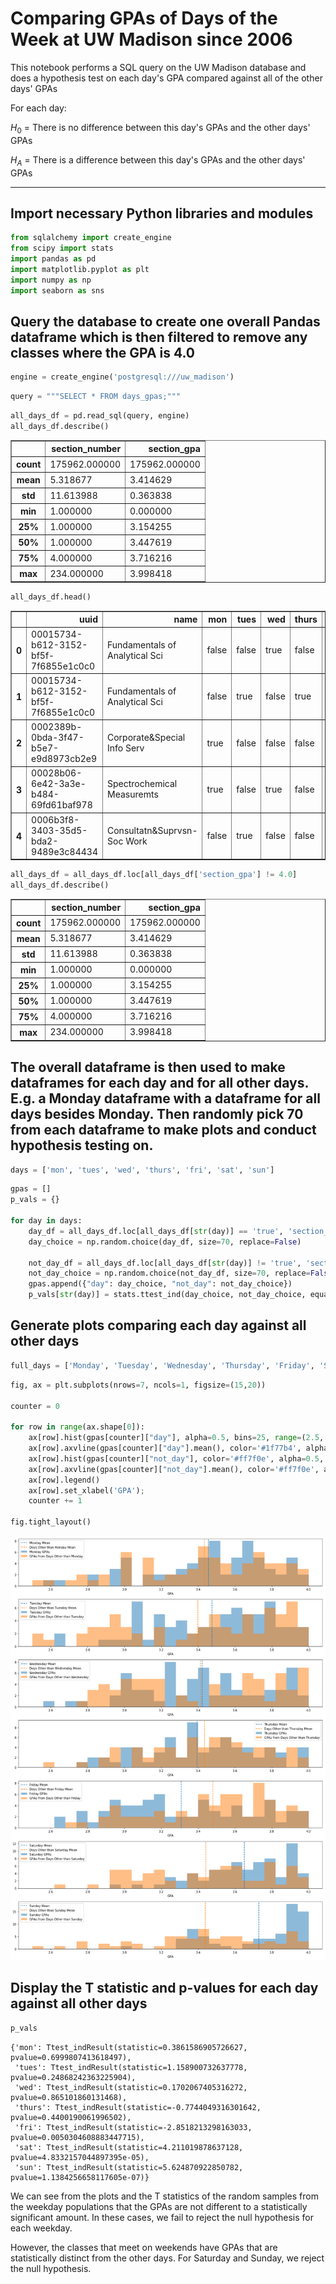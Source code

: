 
# Comparing GPAs of Days of the Week at UW Madison since 2006

This notebook performs a SQL query on the UW Madison database and does a hypothesis test on each day's GPA compared against all of the other days' GPAs

For each day:

$H_0$ = There is no difference between this day's GPAs and the other days' GPAs

$H_A$ = There is a difference between this day's GPAs and the other days' GPAs

---

## Import necessary Python libraries and modules


```python
from sqlalchemy import create_engine
from scipy import stats
import pandas as pd
import matplotlib.pyplot as plt
import numpy as np
import seaborn as sns
```

## Query the database to create one overall Pandas dataframe which is then filtered to remove any classes where the GPA is 4.0


```python
engine = create_engine('postgresql:///uw_madison')
```


```python
query = """SELECT * FROM days_gpas;"""
```


```python
all_days_df = pd.read_sql(query, engine)
all_days_df.describe()
```




<div>
<style scoped>
    .dataframe tbody tr th:only-of-type {
        vertical-align: middle;
    }

    .dataframe tbody tr th {
        vertical-align: top;
    }

    .dataframe thead th {
        text-align: right;
    }
</style>
<table border="1" class="dataframe">
  <thead>
    <tr style="text-align: right;">
      <th></th>
      <th>section_number</th>
      <th>section_gpa</th>
    </tr>
  </thead>
  <tbody>
    <tr>
      <th>count</th>
      <td>175962.000000</td>
      <td>175962.000000</td>
    </tr>
    <tr>
      <th>mean</th>
      <td>5.318677</td>
      <td>3.414629</td>
    </tr>
    <tr>
      <th>std</th>
      <td>11.613988</td>
      <td>0.363838</td>
    </tr>
    <tr>
      <th>min</th>
      <td>1.000000</td>
      <td>0.000000</td>
    </tr>
    <tr>
      <th>25%</th>
      <td>1.000000</td>
      <td>3.154255</td>
    </tr>
    <tr>
      <th>50%</th>
      <td>1.000000</td>
      <td>3.447619</td>
    </tr>
    <tr>
      <th>75%</th>
      <td>4.000000</td>
      <td>3.716216</td>
    </tr>
    <tr>
      <th>max</th>
      <td>234.000000</td>
      <td>3.998418</td>
    </tr>
  </tbody>
</table>
</div>




```python
all_days_df.head()
```




<div>
<style scoped>
    .dataframe tbody tr th:only-of-type {
        vertical-align: middle;
    }

    .dataframe tbody tr th {
        vertical-align: top;
    }

    .dataframe thead th {
        text-align: right;
    }
</style>
<table border="1" class="dataframe">
  <thead>
    <tr style="text-align: right;">
      <th></th>
      <th>uuid</th>
      <th>name</th>
      <th>mon</th>
      <th>tues</th>
      <th>wed</th>
      <th>thurs</th>
      <th>fri</th>
      <th>sat</th>
      <th>sun</th>
      <th>subject_name</th>
      <th>section_number</th>
      <th>section_gpa</th>
    </tr>
  </thead>
  <tbody>
    <tr>
      <th>0</th>
      <td>00015734-b612-3152-bf5f-7f6855e1c0c0</td>
      <td>Fundamentals of Analytical Sci</td>
      <td>false</td>
      <td>false</td>
      <td>true</td>
      <td>false</td>
      <td>false</td>
      <td>false</td>
      <td>false</td>
      <td>Chemistry</td>
      <td>1</td>
      <td>3.117647</td>
    </tr>
    <tr>
      <th>1</th>
      <td>00015734-b612-3152-bf5f-7f6855e1c0c0</td>
      <td>Fundamentals of Analytical Sci</td>
      <td>false</td>
      <td>true</td>
      <td>false</td>
      <td>true</td>
      <td>false</td>
      <td>false</td>
      <td>false</td>
      <td>Chemistry</td>
      <td>1</td>
      <td>3.117647</td>
    </tr>
    <tr>
      <th>2</th>
      <td>0002389b-0bda-3f47-b5e7-e9d8973cb2e9</td>
      <td>Corporate&amp;Special Info Serv</td>
      <td>true</td>
      <td>false</td>
      <td>false</td>
      <td>false</td>
      <td>false</td>
      <td>false</td>
      <td>false</td>
      <td>Library and Information Studies</td>
      <td>1</td>
      <td>3.818182</td>
    </tr>
    <tr>
      <th>3</th>
      <td>00028b06-6e42-3a3e-b484-69fd61baf978</td>
      <td>Spectrochemical Measuremts</td>
      <td>true</td>
      <td>false</td>
      <td>true</td>
      <td>false</td>
      <td>true</td>
      <td>false</td>
      <td>false</td>
      <td>Chemistry</td>
      <td>1</td>
      <td>3.425926</td>
    </tr>
    <tr>
      <th>4</th>
      <td>0006b3f8-3403-35d5-bda2-9489e3c84434</td>
      <td>Consultatn&amp;Suprvsn-Soc Work</td>
      <td>false</td>
      <td>true</td>
      <td>false</td>
      <td>false</td>
      <td>false</td>
      <td>false</td>
      <td>false</td>
      <td>Social Work</td>
      <td>1</td>
      <td>3.730769</td>
    </tr>
  </tbody>
</table>
</div>




```python
all_days_df = all_days_df.loc[all_days_df['section_gpa'] != 4.0]
all_days_df.describe()
```




<div>
<style scoped>
    .dataframe tbody tr th:only-of-type {
        vertical-align: middle;
    }

    .dataframe tbody tr th {
        vertical-align: top;
    }

    .dataframe thead th {
        text-align: right;
    }
</style>
<table border="1" class="dataframe">
  <thead>
    <tr style="text-align: right;">
      <th></th>
      <th>section_number</th>
      <th>section_gpa</th>
    </tr>
  </thead>
  <tbody>
    <tr>
      <th>count</th>
      <td>175962.000000</td>
      <td>175962.000000</td>
    </tr>
    <tr>
      <th>mean</th>
      <td>5.318677</td>
      <td>3.414629</td>
    </tr>
    <tr>
      <th>std</th>
      <td>11.613988</td>
      <td>0.363838</td>
    </tr>
    <tr>
      <th>min</th>
      <td>1.000000</td>
      <td>0.000000</td>
    </tr>
    <tr>
      <th>25%</th>
      <td>1.000000</td>
      <td>3.154255</td>
    </tr>
    <tr>
      <th>50%</th>
      <td>1.000000</td>
      <td>3.447619</td>
    </tr>
    <tr>
      <th>75%</th>
      <td>4.000000</td>
      <td>3.716216</td>
    </tr>
    <tr>
      <th>max</th>
      <td>234.000000</td>
      <td>3.998418</td>
    </tr>
  </tbody>
</table>
</div>



## The overall dataframe is then used to make dataframes for each day and for all other days. E.g. a Monday dataframe with a dataframe for all days besides Monday. Then randomly pick 70 from each dataframe to make plots and conduct hypothesis testing on.


```python
days = ['mon', 'tues', 'wed', 'thurs', 'fri', 'sat', 'sun']
```


```python
gpas = []
p_vals = {}

for day in days:
    day_df = all_days_df.loc[all_days_df[str(day)] == 'true', 'section_gpa']
    day_choice = np.random.choice(day_df, size=70, replace=False)
    
    not_day_df = all_days_df.loc[all_days_df[str(day)] != 'true', 'section_gpa']
    not_day_choice = np.random.choice(not_day_df, size=70, replace=False)
    gpas.append({"day": day_choice, "not_day": not_day_choice})
    p_vals[str(day)] = stats.ttest_ind(day_choice, not_day_choice, equal_var=False)
```

## Generate plots comparing each day against all other days


```python
full_days = ['Monday', 'Tuesday', 'Wednesday', 'Thursday', 'Friday', 'Saturday', 'Sunday']
```


```python
fig, ax = plt.subplots(nrows=7, ncols=1, figsize=(15,20))

counter = 0

for row in range(ax.shape[0]):
    ax[row].hist(gpas[counter]["day"], alpha=0.5, bins=25, range=(2.5, 4.0), label=f'{full_days[counter]} GPAs')
    ax[row].axvline(gpas[counter]["day"].mean(), color='#1f77b4', alpha=1, linestyle='dashed',label=f'{full_days[counter]} Mean')
    ax[row].hist(gpas[counter]["not_day"], color='#ff7f0e', alpha=0.5, bins=25, range=(2.5, 4.0), label=f'GPAs from Days Other than {full_days[counter]}')
    ax[row].axvline(gpas[counter]["not_day"].mean(), color='#ff7f0e', alpha=1, linestyle='dashed',label=f'Days Other than {full_days[counter]} Mean')
    ax[row].legend()
    ax[row].set_xlabel('GPA');
    counter += 1
    
fig.tight_layout()
```


![png](days_of_week_gpas_files/days_of_week_gpas_16_0.png)


## Display the T statistic and p-values for each day against all other days


```python
p_vals
```




    {'mon': Ttest_indResult(statistic=0.3861586905726627, pvalue=0.6999807413618497),
     'tues': Ttest_indResult(statistic=1.158900732637778, pvalue=0.24868242363225904),
     'wed': Ttest_indResult(statistic=0.1702067405316272, pvalue=0.865101860131468),
     'thurs': Ttest_indResult(statistic=-0.7744049316301642, pvalue=0.4400190061996502),
     'fri': Ttest_indResult(statistic=-2.8518213298163033, pvalue=0.0050304608883447715),
     'sat': Ttest_indResult(statistic=4.211019878637128, pvalue=4.8332157044897395e-05),
     'sun': Ttest_indResult(statistic=5.624870922850782, pvalue=1.1384256658117605e-07)}



We can see from the plots and the T statistics of the random samples from the weekday populations that the GPAs are not different to a statistically significant amount. In these cases, we fail to reject the null hypothesis for each weekday.

However, the classes that meet on weekends have GPAs that are statistically distinct from the other days. For Saturday and Sunday, we reject the null hypothesis.
